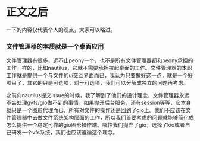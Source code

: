 # 正文之后

一下的内容仅代表个人的观点，大家可以略过。

### 文件管理器的本质就是一个桌面应用

文件管理器有很多，远不止peony一个，也不是所有文件管理器都和peony承担的工作一样的，比如nautilus，它就不需要承担拉起桌面的工作。文件管理器的本职工作就是提供一个与文件的ui交互界面而已，我认为只要做好这一点，就是一个好项目了，其它的只是可选项，对于可选项，我们可以分解成独立的问题再考虑。

之前向nautilus提交issue的时候，我了解到了他们的设计理念，文件管理器永远不会处理gvfs/gio做不到的事情。如果抛开后台服务，还有session等等，它本身就只是一个图形代理而已，所有对文件的操作还是回到了gio上。我们不应该在文件管理器中去做文件系统架构层面的工作，所以我们首要考虑的问题就能够简化成怎么提供一个稳定可靠的gio图形操作端。哪怕我们抛弃了gio，选择了kio或者自己研发一个vfs系统，我们也应该遵循这个理念。






